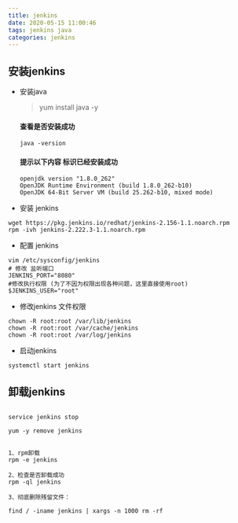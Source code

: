 ```yaml
---
title: jenkins
date: 2020-05-15 11:00:46
tags: jenkins java
categories: jenkins
---
```


## 安装jenkins

* 安装java
  > yum install java -y

  #### 查看是否安装成功
  ```
  java -version
  ```
  #### 提示以下内容 标识已经安装成功
  ```
  openjdk version "1.8.0_262"
  OpenJDK Runtime Environment (build 1.8.0_262-b10)
  OpenJDK 64-Bit Server VM (build 25.262-b10, mixed mode)
  ```
* 安装 jenkins
```
wget https://pkg.jenkins.io/redhat/jenkins-2.156-1.1.noarch.rpm
rpm -ivh jenkins-2.222.3-1.1.noarch.rpm
```
* 配置 jenkins 
```
vim /etc/sysconfig/jenkins
# 修改 监听端口
JENKINS_PORT="8080"
#修改执行权限 (为了不因为权限出现各种问题，这里直接使用root)
$JENKINS_USER="root"
```
* 修改jenkins 文件权限
```
chown -R root:root /var/lib/jenkins
chown -R root:root /var/cache/jenkins
chown -R root:root /var/log/jenkins
```

* 启动jenkins
```
systemctl start jenkins
```

## 卸载jenkins

```

service jenkins stop
 
yum -y remove jenkins


1、rpm卸载
rpm -e jenkins
 
2、检查是否卸载成功
rpm -ql jenkins 
 
3、彻底删除残留文件：

find / -iname jenkins | xargs -n 1000 rm -rf
```